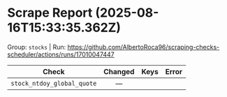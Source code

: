 # Scrape Report (2025-08-16T15:33:35.362Z)

Group: `stocks`  |  Run: https://github.com/AlbertoRoca96/scraping-checks-scheduler/actions/runs/17010047447

| Check | Changed | Keys | Error |
|---|:---:|:--|:--|
| `stock_ntdoy_global_quote` | — |  |  |
